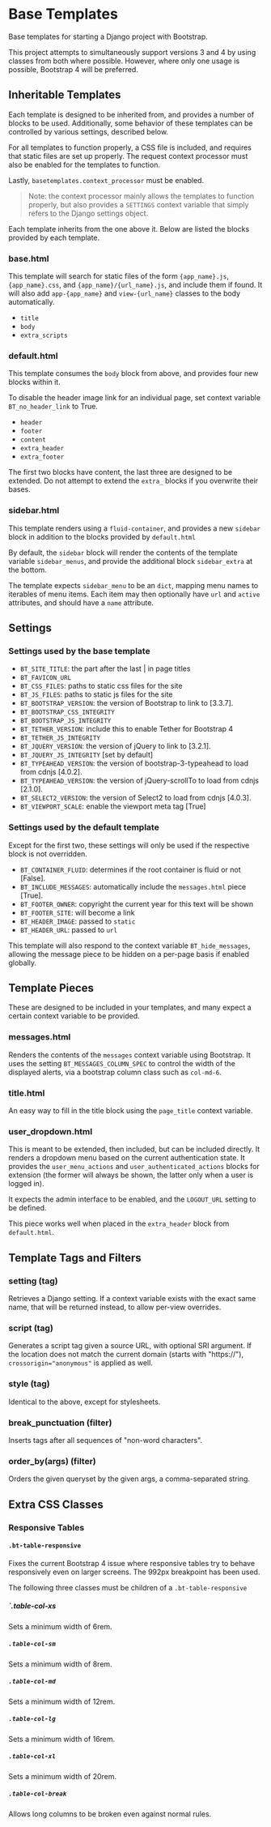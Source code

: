 # Base Templates
Base templates for starting a Django project with Bootstrap.

This project attempts to simultaneously support versions 3 and 4 by using
classes from both where possible. However, where only one usage is possible,
Bootstrap 4 will be preferred.

## Inheritable Templates

Each template is designed to be inherited from, and provides a number of
blocks to be used. Additionally, some behavior of these templates can be
controlled by various settings, described below.

For all templates to function properly, a CSS file is included, and requires
that static files are set up properly. The request context processor must also
be enabled for the templates to function.

Lastly, `basetemplates.context_processor` must be enabled.

> Note: the context processor mainly allows the templates to function properly,
> but also provides a `SETTINGS` context variable that simply refers to the
> Django settings object.

Each template inherits from the one above it. Below are listed the blocks
provided by each template.

### base.html

This template will search for static files of the form `{app_name}.js`,
`{app_name}.css`, and `{app_name}/{url_name}.js`, and include them if found.
It will also add `app-{app_name}` and `view-{url_name}` classes to the body
automatically.

- `title`
- `body`
- `extra_scripts`

### default.html

This template consumes the `body` block from above, and provides four new
blocks within it.

To disable the header image link for an individual page, set context variable
`BT_no_header_link` to True.

- `header`
- `footer`
- `content`
- `extra_header`
- `extra_footer`

The first two blocks have content, the last three are designed to be extended.
Do not attempt to extend the `extra_` blocks if you overwrite their bases.

### sidebar.html

This template renders using a `fluid-container`, and provides a new `sidebar`
block in addition to the blocks provided by `default.html`

By default, the `sidebar` block will render the contents of the template
variable `sidebar_menus`, and provide the additional block `sidebar_extra`
at the bottom.

The template expects `sidebar_menu` to be an `dict`, mapping menu names to
iterables of menu items. Each item may then optionally have `url` and
`active` attributes, and should have a `name` attribute.

## Settings

### Settings used by the base template

- `BT_SITE_TITLE`: the part after the last | in page titles
- `BT_FAVICON_URL`
- `BT_CSS_FILES`: paths to static css files for the site
- `BT_JS_FILES`: paths to static js files for the site
- `BT_BOOTSTRAP_VERSION`: the version of Bootstrap to link to [3.3.7].
- `BT_BOOTSTRAP_CSS_INTEGRITY`
- `BT_BOOTSTRAP_JS_INTEGRITY`
- `BT_TETHER_VERSION`: include this to enable Tether for Bootstrap 4
- `BT_TETHER_JS_INTEGRITY`
- `BT_JQUERY_VERSION`: the version of jQuery to link to [3.2.1].
- `BT_JQUERY_JS_INTEGRITY` [set by default]
- `BT_TYPEAHEAD_VERSION`: the version of bootstrap-3-typeahead to load from
  cdnjs [4.0.2].
- `BT_TYPEAHEAD_VERSION`: the version of jQuery-scrollTo to load from cdnjs
  [2.1.0].
- `BT_SELECT2_VERSION`: the version of Select2 to load from cdnjs [4.0.3].
- `BT_VIEWPORT_SCALE`: enable the viewport meta tag [True]

### Settings used by the default template

Except for the first two, these settings will only be used if the respective
block is not overridden.

- `BT_CONTAINER_FLUID`: determines if the root container is fluid or not
  [False].
- `BT_INCLUDE_MESSAGES`: automatically include the `messages.html` piece
  [True].
- `BT_FOOTER_OWNER`: copyright the current year for this text will be shown
- `BT_FOOTER_SITE`: will become a link
- `BT_HEADER_IMAGE`: passed to `static`
- `BT_HEADER_URL`: passed to `url`

This template will also respond to the context variable `BT_hide_messages`,
allowing the message piece to be hidden on a per-page basis if enabled
globally.

## Template Pieces

These are designed to be included in your templates, and many expect
a certain context variable to be provided.

### messages.html

Renders the contents of the `messages` context variable using Bootstrap.
It uses the setting `BT_MESSAGES_COLUMN_SPEC` to control the width of the
displayed alerts, via a bootstrap column class such as `col-md-6`.

### title.html

An easy way to fill in the title block using the `page_title` context variable.

### user_dropdown.html

This is meant to be extended, then included, but can be included directly.
It renders a dropdown menu based on the current authentication state.
It provides the `user_menu_actions` and `user_authenticated_actions` blocks
for extension (the former will always be shown, the latter only when a user is
logged in).

It expects the admin interface to be enabled, and the `LOGOUT_URL` setting
to be defined.

This piece works well when placed in the `extra_header` block from
`default.html`.

## Template Tags and Filters

### setting (tag)

Retrieves a Django setting. If a context variable exists with the exact same
name, that will be returned instead, to allow per-view overrides.

### script (tag)

Generates a script tag given a source URL, with optional SRI argument.
If the location does not match the current domain (starts with "https://"),
`crossorigin="anonymous"` is applied as well.

### style (tag)

Identical to the above, except for stylesheets.

### break_punctuation (filter)

Inserts <wbr> tags after all sequences of "non-word characters".

### order_by(args) (filter)

Orders the given queryset by the given args, a comma-separated string.

## Extra CSS Classes

### Responsive Tables

#### `.bt-table-responsive`

Fixes the current Bootstrap 4 issue where responsive tables try to behave
responsively even on larger screens. The 992px breakpoint has been used.

The following three classes must be children of a `.bt-table-responsive`

##### `.table-col-xs

Sets a minimum width of 6rem.

##### `.table-col-sm`

Sets a minimum width of 8rem.

##### `.table-col-md`

Sets a minimum width of 12rem.

##### `.table-col-lg`

Sets a minimum width of 16rem.

##### `.table-col-xl`

Sets a minimum width of 20rem.

##### `.table-col-break`

Allows long columns to be broken even against normal rules.
